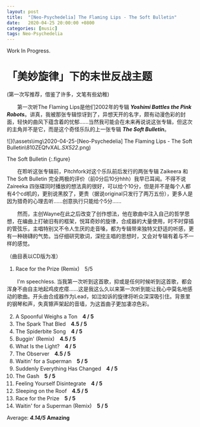 ```yaml
---
layout: post
title:  "[Neo-Psychedelia] The Flaming Lips - The Soft Bulletin"
date:   2020-04-25 20:00:00 +0800
categories: [music]
tags: Neo-Psychedelia
---
```


Work In Progress.

#  「美妙旋律」下的末世反战主题

(第一次写推荐，借鉴了许多，文笔有些幼稚)

　　第一次听The Flaming Lips是他们2002年的专辑 ***Yoshimi Battles the Pink Robots***。讲真，我被那张专辑惊讶到了，异想天开的名字，颇有动漫色彩的封面，轻快的曲风下蕴含着的忧郁......当然我可能会在未来再说说这张专辑，但这次的主角并不是它，而是这个奇怪乐队的上一张专辑 ***The Soft Bulletin***。

![](\assets\img\2020-04-25-[Neo-Psychedelia] The Flaming Lips - The Soft Bulletin\810ZEQfvXAL._SX522_.png)

The Soft Bulletin
{:.figure}

　　在聆听这张专辑前，Pitchfork对这个乐队前后发行的两张专辑 Zaikeera 和 The Soft Bulletin 完全两极的评价（前0分后10分hhh）我早已耳闻。不得不说 Zaireeka 四张碟同时播放的想法真的很好，可以给个10分，但是并不是每个人都有4个cd机的，更别说黑胶了，更贵（据说original只发行了两万五份），更多人是因为猎奇的心理去听......创意执行只能给个5分......

　　然而，主创Wayne在此之后改变了创作想法，他在歌曲中注入自己的哲学思想，在编曲上打破旧有的框架，悦耳奇妙的旋律，合成器的大量使用，时不时穿插的管弦乐，主唱特别又不令人生厌的走音嗓，都为专辑带来独特又舒适的听感，更有一种磅礴的气势。当仔细研究歌词，深挖主唱的思想时，又会对专辑有着与不一样的感觉。

（曲目表以CD版为准）

1. Race for the Prize (Remix)　5/5


　　I'm speechless. 当我第一次听到这首歌，抑或是任何时候听到这首歌，都会浑身不由自主地起鸡皮疙瘩......这是我这么久以来第一次听到能让我心中莫名地感动的歌曲。开头由合成器作为Lead，如泣如诉的旋律将听众深深吸引住。背景里的钢琴和声，失真镲声架起的音墙，为这首曲子更加凄凉色彩。

2. A Spoonful Weighs a Ton　**4 / 5**
3. The Spark That Bled　**4.5 / 5**
4. The Spiderbite Song　**4 / 5**
5. Buggin' (Remix)　**4.5 / 5**
6. What Is the Light?　**4 / 5**
7. The Observer　**4.5 / 5**
8. Waitin' for a Superman　**5 / 5**
9. Suddenly Everything Has Changed　**4 / 5**
10. The Gash　**5 / 5**
11. Feeling Yourself Disintegrate　**4 / 5**
12. Sleeping on the Roof　**4.5 / 5**
13. Race for the Prize　**5 / 5**
14. Waitin' for a Superman (Remix)　**5 / 5**

Average:  ***4.14/5***     **Amazing**